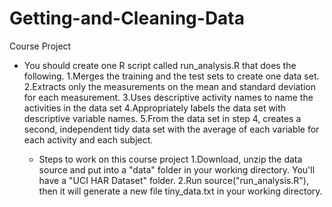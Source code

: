 # Getting-and-Cleaning-Data

Course Project

- You should create one R script called run_analysis.R that does the following. 
1.Merges the training and the test sets to create one data set.
2.Extracts only the measurements on the mean and standard deviation for each measurement. 
3.Uses descriptive activity names to name the activities in the data set
4.Appropriately labels the data set with descriptive variable names. 
5.From the data set in step 4, creates a second, independent tidy data set with the average of each variable for each activity and each subject.

  - Steps to work on this course project
1.Download, unzip the data source and put into a "data" folder in your working directory. You'll have a "UCI HAR Dataset" folder.
2.Run source("run_analysis.R"), then it will generate a new file tiny_data.txt in your working directory.
